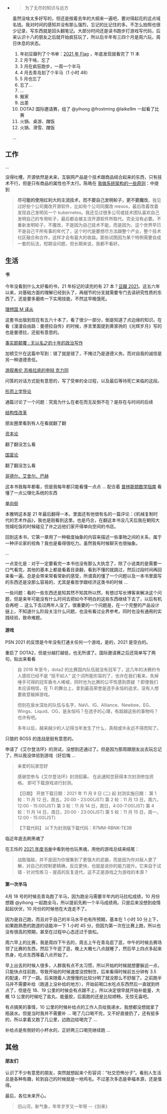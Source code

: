 - > 为了无尽的知识与远方
  
  虽然没啥太多好写的，但还是按着去年的大纲来一遍吧，要对得起花的这点域名钱。我对时间的感知并没有那么强烈，忘记的比记住的多。不怎么拍照也很少记录，写东西就是回头翻笔记。大部分时间还是读书跑步打游戏写代码，后来认识十八的朋友之后就开始疯狂玩了，所以后半年有三四个月是周六玩，周日休息的状态。
  
  1. 年初豆瓣列了个书单：[2021 年 Flag](https://www.douban.com/doulist/133408126/) ，年底发现就看完了 11 本
  2. 2 月干啥，忘了
  3. 3 月在疯狂跑步，一周一个半马
  4. 4 月去青岛划了个半马（1 小时 48）
  5. 5 月也忘了
  6. 忘了...
  7. ...
  8. 搬家
  9. 出差
  10.  DOTA2 国际邀请赛，组了 @yihong @frostming @laike9m 一起看了比赛
  11. 火锅、桌游、蹭饭
  12. 火锅、滑雪、蹭饭
  
  ...
## 工作

... 

没得吐槽，开源依然是未来，互联网产品是个技术跟商品结合起来的东西，只有技术不行，但是只有商品的属性也不太行。陈皓在 [我做系统架构的一些原则](https://coolshell.cn/articles/21672.html)：中提到

> **尽可能的使用红利大的主流技术，而不要自己发明轮子，更不要魔改**。我见过好些个公司魔改开源软件，比如有个公司同魔改 mesos，最后改着改着发现自己发明另一个 kubernetes。我还见过很多公司或技术团队喜欢自己发明自己的专用轮子，最后都会被主流开源软件所取代。完全没有必要。不重新发明轮子，不魔改，不是因为自己技术不能，而是因为，这个世界早已不是自己干所有事的年代了，这个时代是要想尽方法跟整个产业，整个技术社区融合和合作，这样才会有最大的收益。那些试图因为某个特例需要自成一套的玩法，短期没问题，但长期来说，我都不看好。
## 生活
#### 书

今年没看到什么太好看的书，21 年标记的读完的有 27 本？[豆瓣 2021](https://book.douban.com/people/137566058/collect?start=15&sort=time&rating=all&filter=all&mode=grid)。这五六年以来，对基础方面的理解已经到头了，再细节的分支就需要专门去读研究性质的东西了。还是要多磨练一下实用技能，不然这早晚饿死。

[理想国 M 译从](https://book.douban.com/series/25151)

这套书出版到现在有五六十本了，看了很少一部分，倒是知道了点边缘的知识。在看《漫漫自由路：曼德拉自传》的时候，序言里面提到黄家驹的《光辉岁月》写的也是曼德拉，还挺有意思的。

[事实即颠覆 : 无以名之的十年的政治写作](https://book.douban.com/subject/25927361/)

加顿艾什在这篇中写到：错了就是错了，不掩过乃是道德义务。而对自我的诚信是另一种道德责任。

[游叙弗伦 苏格拉底的申辩 克力同](https://book.douban.com/subject/1053009/)

问答的对话方式挺有意思的，写了受审的全过程，以及最后等待死亡来临的这段。

[形而上学导论](https://book.douban.com/subject/1439792/)

通篇讨论了一个问题：究竟为什么在者在而无反倒不在？是存在与时间的后续

[结构性改革](https://book.douban.com/subject/35147504/)

朋友圈里看到有人在看就翻了翻

[资本论](https://book.douban.com/subject/1150503/)

翻了翻没怎么看

[国富论](https://book.douban.com/subject/1261560/)

翻了翻没怎么看

[哥德尔、艾舍尔、巴赫](https://book.douban.com/subject/1291204/)

这本书我每年都看，但是我每年都只能看懂一点点 ... 配合着 [普林斯顿数学指南](https://book.douban.com/subject/25817381/) 看懂了一点公理化系统的东西

[单向街](https://book.douban.com/subject/26397584/)

本雅明这本是 21 年最后翻得一本，里面还有他很有名的一篇评论：《机械复制时代的艺术作品》，我也是刚看到这里。也是巧合，在翻这本书没几天后我在朝阳大悦城吃饭的时候碰见了许之远他们家开得单向空间的书店。

回到这本书，它第一章用了一种极度抽象的内容来描述一些事物之间的关系，属于一种评论家的视角？我也是看得很吃力。虽然我有时候聊天也很抽象。

...

一点变化是：对于一定要看完一本书也没有那么大执念了，除了小说类的是需要一口气看完，其他的基本上都是看着目录翻，看到不懂的就跳过，然后过段时间再回来看一遍。总是会带来常看常新的感受，所谓真的懂了一个问题以及一本书里面写的东西还是没那么容易的，尤其是看哲学跟经济这类书的时候 ... 

一些问题：看的一些东西还是知其然不知其所以然，有想过写长博客来解决这个问题，但是来年可能没有什么时间去把如今不明白的这些东西继续下去了，以后有机会再吧 ... 这么下去过两年人没了。很重要的一个问题是，在一个完整的产品设计链上，不知道什么阶段关注什么问题，也没有看过业界参考。同时也没有通用的实践经验，致命难题。
#### 游戏

PSN 2021 的反馈是今年没有打通关任何一个游戏，是的，2021 是空白的。

重启了 DOTA2，但是分越打越低，也无所谓了。国际邀请赛之后还简单写了两句，贴出来看看

> 自 2016 年至今，dota2 的比赛国内队伍就没有冠军了，这几年的决赛的令人感叹已经不是 “技不如人” 这个词所能形容的了，也许在我们看来，失掉唾手可得的冠军盾令人唏嘘，同时也为比赛的公平性感到质疑 ？即使我们本应该相信，在 Ti 的舞台上，拿到最高荣誉是选手永恒的追求，没有人想要故意输掉游戏。
>
> 但刻在泉水深处的队伍与名字，NaVi、IG、Alliance、Newbee、EG、Wings、Liquid、OG，是永恒吗？在选手的心理，有超越这些的事物吗？也许有吧。
>
> 多年以后，越来越少的人记得当年发生了什么，真相或许永远不得而知了。

只狼的 BOSS 的连战是挺有意思的。

申请了《艾尔登法环》的测试，没想到还通过了。但是因为那周跟朋友出去玩忘记了，所以我没体验到游戏（好后悔 ...

>亲爱的玩家您好
>
>感谢您参与《艾尔登法环》封测招募。
>在此通知您获得本次封测参加资格。
>即可下载游戏进行封测。
>
>【日期】
>开放下载日期：2021 年 11 月 9 日 (二) 起 
>封测实施日期：
>第 1 轮：11 月 12 日，周五，20:00 - 23:00(JST)
>第 2 轮：11 月 13 日，周六，12:00 - 15:00(JST)
>第 3 轮：11 月 14 日，周日，4:00-7:00(JST)
>第 4 轮：11 月 14 日，周日，20:00 - 23:00(JST)
>第 5 轮：11 月 15 日，周一，12:00 - 15:00(JST)
>
>【下载代码】
>以下为封测版下载代码：R7MM-RBNK-TE3B

临近年底去刷黑魂了

在王烁的 [2021 年度书单](https://mp.weixin.qq.com/s/ihVUs4VlYbLyFlLLle4c_Q)中看到他也玩黑魂，用他的游戏总结来结尾：

>战胜强敌，并不是因为你搜集到了更强大的武器，而是因为你对敌人更了解，对自己的控制更精确，反应更快，也就是说你的能力提升。它来自于试错 - 针对性练习 - 提高的反复迭代，这不正是游戏之为游戏的本源？
#### 第一次半马

4月 18 号的时候去青岛跑了半马，因为跑全马需要半年内的马拉松成绩，10 月份想跟 @yihong 一起跑全马，所以提前先刷一个半马成绩用。只是后来没想到疫情起起伏伏，10 月份的时候他在大连走不了。

因为是自己跑，而且对于自己的半马水平也有所预期，基本在 1 小时 50 分上下，如果跑熟悉的跑道的话能冲一下 1 小时 45 分，但因为第一次在比赛上跑，所以也没有很高的预期，甚至在过程中心态还过于放松。

周六早上的比赛，我是周四下午去的，周五上午在青岛逛了逛，中午的时候去赛场领了比赛的东西，然后下午逛了逛，晚上大概七八点就睡了，然后早上四点多起来热身，吃点东西等着八点开始了。

早上出去的时候人很多，人群我有点不太习惯，所以开始的时候就想要躲远一点，只能快点往前跑，导致开始的时候速度没控制住，后来看得时候前五分钟有 3.5 的配速，吓了一跳。后来随着人流慢慢的比较分明了就没那么不舒服了。之前跑半马并不需要补给（跑道上没补给的地方），开始前喝口水吃点东西然后一直就到终点了，但是在 18、19 公里的时候会有点跟不上，所以决定很早就开始补能量，大概 13 公里的时候吃了盐丸、能量胶，后面跑的还是比较顺畅，无惊无喜吧。

有点搞笑的事情，10 公里的时候补给点的工作人员给我递水，我想都没想就拿了瓶装水。但是当时我并不需要补 ... 喝了几口喝不完，又不好直接扔了，还有挺多的，所以拿着又跑了几公里，边跑边给喝完了 ... 

补给点是有倒好的小杯水的，正好两三口喝完继续跑 ...
## 其他
#### 朋友们

认识了不少有意思的朋友，突然就想起来个形容词：“社交恐怖分子”。看别人生活总是各种有趣，轮到自己的时候就是一地鸡毛。不过差次多态是幸福本源，还是值得。

最后，各位未来开心。

> 旧山河，新气象，年年岁岁又一年呀 --《剑来》
